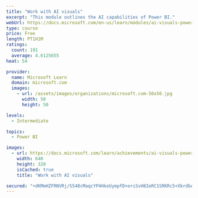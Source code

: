 ```yaml
---
title: "Work with AI visuals"
excerpt: "This module outlines the AI capabilities of Power BI."
webUrl: https://docs.microsoft.com/en-us/learn/modules/ai-visuals-power-bi/
type: course
price: Free
length: PT1H1M
ratings:
  count: 191
  average: 4.6125655
heat: 54

provider:
  name: Microsoft Learn
  domain: microsoft.com
  images:
    - url: /assets/images/organizations/microsoft.com-50x50.jpg
      width: 50
      height: 50

levels:
  - Intermediate

topics:
  - Power BI

images:
  - url: https://docs.microsoft.com/learn/achievements/ai-visuals-power-bi-social.png
    width: 640
    height: 320
    isCached: true
    title: "Work with AI visuals"

secured: "+dKMmHZFRNVRj/S540cMaqcYP4HkoUympfD+o+iSvH8IeRC1SRKRc5+XkrdbAIqaznef+DXnZenB/rs2zk7jahqQf56RFlO1GVSL8MUV3exhWJtv6leZauiV39kRSy8boO4322DUTWo71yWaAbJxo7Cfyat+Huo30hEFOWuhAW2Qz62OF81leuQhBFZQSgWAxvKJ200GDNxv6Ufo9l7s84Hmg/NAiTCtZKUQO4Ci4602+8e0c7AqW/4ii79ZsTd36dcnwprjDhLj+jM+J1hvIEvSYB+ofG8w5wyZ5sBeNbJNeNjDc+w6PjcIYA0VqQG5qtlbntM9Z6/TbnxThrjVw2IrBbZgzpARVy61p7KAoh5ftEENkcDq49BqEyquIsYwrmFYtM3l4z4cSu/NjxDu2TRBF4SP1vUkES+7Uty3WlQ=;VtzM+rRgH1cZvskn5gS/Zg=="
---
```


